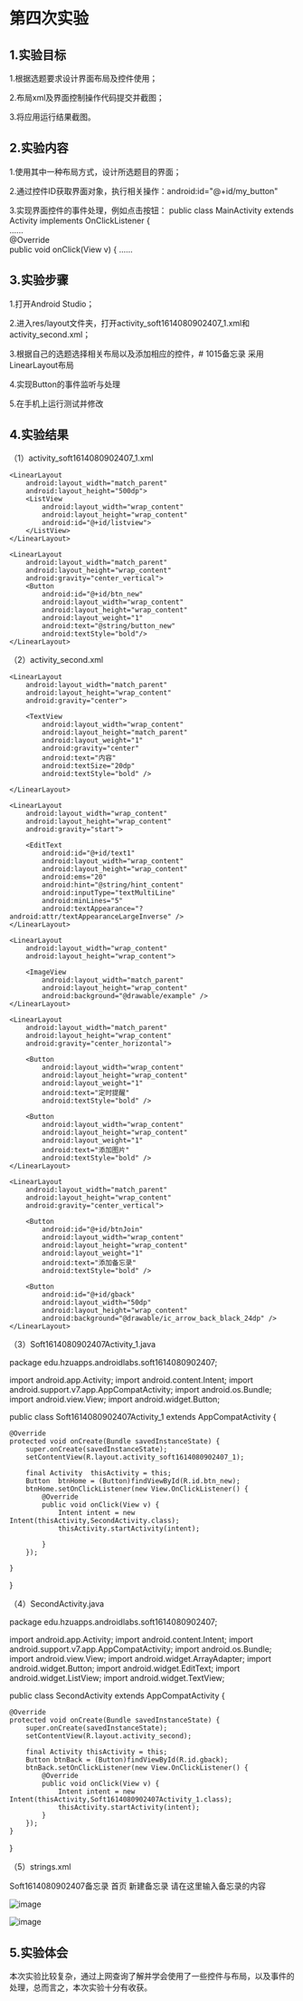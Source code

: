 # 第四次实验

## 1.实验目标
1.根据选题要求设计界面布局及控件使用；

2.布局xml及界面控制操作代码提交并截图；

3.将应用运行结果截图。

## 2.实验内容
1.使用其中一种布局方式，设计所选题目的界面；

2.通过控件ID获取界面对象，执行相关操作：android:id="@+id/my_button"

3.实现界面控件的事件处理，例如点击按钮：
public class MainActivity extends Activity  implements OnClickListener {    
    ......   
    @Override    
    public void onClick(View v) { 
    ......

## 3.实验步骤
1.打开Android Studio；

2.进入res/layout文件夹，打开activity_soft1614080902407_1.xml和activity_second.xml；

3.根据自己的选题选择相关布局以及添加相应的控件，# 1015备忘录 采用LinearLayout布局

4.实现Button的事件监听与处理

5.在手机上运行测试并修改

## 4.实验结果

（1）activity_soft1614080902407_1.xml

<?xml version="1.0" encoding="utf-8"?>
<LinearLayout xmlns:android="http://schemas.android.com/apk/res/android"
    xmlns:app="http://schemas.android.com/apk/res-auto"
    xmlns:tools="http://schemas.android.com/tools"
    android:layout_width="match_parent"
    android:layout_height="match_parent"
    tools:context=".Soft1614080902407Activity_1"
    android:orientation="vertical">

    <LinearLayout
        android:layout_width="match_parent"
        android:layout_height="500dp">
        <ListView
            android:layout_width="wrap_content"
            android:layout_height="wrap_content"
            android:id="@+id/listview">
        </ListView>
    </LinearLayout>

    <LinearLayout
        android:layout_width="match_parent"
        android:layout_height="wrap_content"
        android:gravity="center_vertical">
        <Button
            android:id="@+id/btn_new"
            android:layout_width="wrap_content"
            android:layout_height="wrap_content"
            android:layout_weight="1"
            android:text="@string/button_new"
            android:textStyle="bold"/>
    </LinearLayout>

</LinearLayout>

（2）activity_second.xml

<?xml version="1.0" encoding="utf-8"?>
<LinearLayout xmlns:android="http://schemas.android.com/apk/res/android"
    xmlns:app="http://schemas.android.com/apk/res-auto"
    xmlns:tools="http://schemas.android.com/tools"
    android:layout_width="match_parent"
    android:layout_height="match_parent"
    android:orientation="vertical"
    tools:context=".SecondActivity">

    <LinearLayout
        android:layout_width="match_parent"
        android:layout_height="wrap_content"
        android:gravity="center">

        <TextView
            android:layout_width="wrap_content"
            android:layout_height="match_parent"
            android:layout_weight="1"
            android:gravity="center"
            android:text="内容"
            android:textSize="20dp"
            android:textStyle="bold" />

    </LinearLayout>

    <LinearLayout
        android:layout_width="wrap_content"
        android:layout_height="wrap_content"
        android:gravity="start">

        <EditText
            android:id="@+id/text1"
            android:layout_width="wrap_content"
            android:layout_height="wrap_content"
            android:ems="20"
            android:hint="@string/hint_content"
            android:inputType="textMultiLine"
            android:minLines="5"
            android:textAppearance="?android:attr/textAppearanceLargeInverse" />
    </LinearLayout>

    <LinearLayout
        android:layout_width="wrap_content"
        android:layout_height="wrap_content">

        <ImageView
            android:layout_width="match_parent"
            android:layout_height="wrap_content"
            android:background="@drawable/example" />
    </LinearLayout>

    <LinearLayout
        android:layout_width="match_parent"
        android:layout_height="wrap_content"
        android:gravity="center_horizontal">

        <Button
            android:layout_width="wrap_content"
            android:layout_height="wrap_content"
            android:layout_weight="1"
            android:text="定时提醒"
            android:textStyle="bold" />

        <Button
            android:layout_width="wrap_content"
            android:layout_height="wrap_content"
            android:layout_weight="1"
            android:text="添加图片"
            android:textStyle="bold" />
    </LinearLayout>

    <LinearLayout
        android:layout_width="match_parent"
        android:layout_height="wrap_content"
        android:gravity="center_vertical">

        <Button
            android:id="@+id/btnJoin"
            android:layout_width="wrap_content"
            android:layout_height="wrap_content"
            android:layout_weight="1"
            android:text="添加备忘录"
            android:textStyle="bold" />

        <Button
            android:id="@+id/gback"
            android:layout_width="50dp"
            android:layout_height="wrap_content"
            android:background="@drawable/ic_arrow_back_black_24dp" />
    </LinearLayout>

</LinearLayout>

（3）Soft1614080902407Activity_1.java

package edu.hzuapps.androidlabs.soft1614080902407;

import android.app.Activity;
import android.content.Intent;
import android.support.v7.app.AppCompatActivity;
import android.os.Bundle;
import android.view.View;
import android.widget.Button;

public class Soft1614080902407Activity_1 extends AppCompatActivity {

    @Override
    protected void onCreate(Bundle savedInstanceState) {
        super.onCreate(savedInstanceState);
        setContentView(R.layout.activity_soft1614080902407_1);

        final Activity  thisActivity = this;
        Button  btnHome = (Button)findViewById(R.id.btn_new);
        btnHome.setOnClickListener(new View.OnClickListener() {
            @Override
            public void onClick(View v) {
                Intent intent = new Intent(thisActivity,SecondActivity.class);
                thisActivity.startActivity(intent);

            }
        });

    }
}

（4）SecondActivity.java

package edu.hzuapps.androidlabs.soft1614080902407;

import android.app.Activity;
import android.content.Intent;
import android.support.v7.app.AppCompatActivity;
import android.os.Bundle;
import android.view.View;
import android.widget.ArrayAdapter;
import android.widget.Button;
import android.widget.EditText;
import android.widget.ListView;
import android.widget.TextView;

public class SecondActivity extends AppCompatActivity {

    @Override
    protected void onCreate(Bundle savedInstanceState) {
        super.onCreate(savedInstanceState);
        setContentView(R.layout.activity_second);

        final Activity thisActivity = this;
        Button btnBack = (Button)findViewById(R.id.gback);
        btnBack.setOnClickListener(new View.OnClickListener() {
            @Override
            public void onClick(View v) {
                Intent intent = new Intent(thisActivity,Soft1614080902407Activity_1.class);
                thisActivity.startActivity(intent);
            }
        });
    }
}

（5）strings.xml

<resources>
<string name="app_name">Soft1614080902407备忘录</string>
<string name="title_activity_second">首页</string>
<string name="button_new">新建备忘录</string>
<string name="hint_content">请在这里输入备忘录的内容</string>
</resources>


![image](https://github.com/Qiujialin/android-labs-2018/blob/master/soft1614080902407/%E5%AE%9E%E9%AA%8C%E6%88%AA%E5%9B%BE4-1.jpg?raw=true)

![image](https://github.com/Qiujialin/android-labs-2018/blob/master/soft1614080902407/%E5%AE%9E%E9%AA%8C%E6%88%AA%E5%9B%BE4-2.jpg?raw=true)

## 5.实验体会

本次实验比较复杂，通过上网查询了解并学会使用了一些控件与布局，以及事件的处理，总而言之，本次实验十分有收获。
